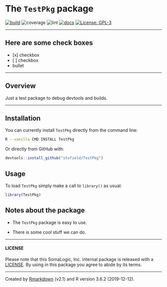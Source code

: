 
<!-- README.md is generated from README.Rmd. Please edit that file -->

# The `TestPkg` package

<!-- badges: start -->

[![build](https://img.shields.io/badge/build-passing-success.svg?logo=travis)](http://bitbucket.sladmin.com/projects/SV/repos/somareadr/commits)
![coverage](https://img.shields.io/badge/coverage-18.3%25-critical.svg?style=flat&logo=codecov)
![lint](https://img.shields.io/badge/lints-61-critical.svg?style=flat&logo=gitlab)
[![docs](https://img.shields.io/badge/docs-passing-success.svg)](http://bitbucket.sladmin.com/projects/SV/repos/somareadr/browse)
[![License:
GPL-3](https://img.shields.io/badge/License-GPL3-blue.svg)](https://www.gnu.org/licenses/gpl-3.0)
<!-- badges: end -->

-----

## Here are some check boxes

  - \[x\] checkbox
  - \[ \] checkbox
  - bullet

-----

## Overview

Just a test package to debug devtools and builds.

-----

## Installation

You can currently install `TestPkg` directly from the command line:

``` bash
R --vanilla CMD INSTALL TestPkg
```

Or directly from GitHub with:

``` r
devtools::install_github("stufield/TestPkg")
```

## Usage

To load `TestPkg` simply make a call to `library()` as usual:

``` r
library(TestPkg)
```

## Notes about the package

  - The `TestPkg` package is easy to use.

  - There is some cool stuff we can do.

-----

#### LICENSE

Please note that this SomaLogic, Inc. internal package is released with
a [LICENSE](LICENSE). By using in this package you agree to abide by its
terms.

-----

Created by [Rmarkdown](https://github.com/rstudio/rmarkdown) (v2.1) and
R version 3.6.2 (2019-12-12).

